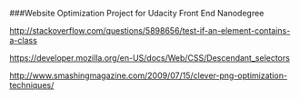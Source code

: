 ###Website Optimization Project for Udacity Front End Nanodegree



http://stackoverflow.com/questions/5898656/test-if-an-element-contains-a-class

https://developer.mozilla.org/en-US/docs/Web/CSS/Descendant_selectors

http://www.smashingmagazine.com/2009/07/15/clever-png-optimization-techniques/
